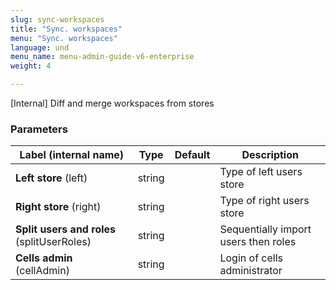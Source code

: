 ```yaml
---
slug: sync-workspaces
title: "Sync. workspaces"
menu: "Sync. workspaces"
language: und
menu_name: menu-admin-guide-v6-enterprise
weight: 4

---
```


[Internal] Diff and merge workspaces from stores

### Parameters
|Label (internal name)|Type|Default|Description|
|---|---|---|---|
|**Left store** (left)|string|<no value>|Type of left users store|
|**Right store** (right)|string|<no value>|Type of right users store|
|**Split users and roles** (splitUserRoles)|string|<no value>|Sequentially import users then roles|
|**Cells admin** (cellAdmin)|string|<no value>|Login of cells administrator|





